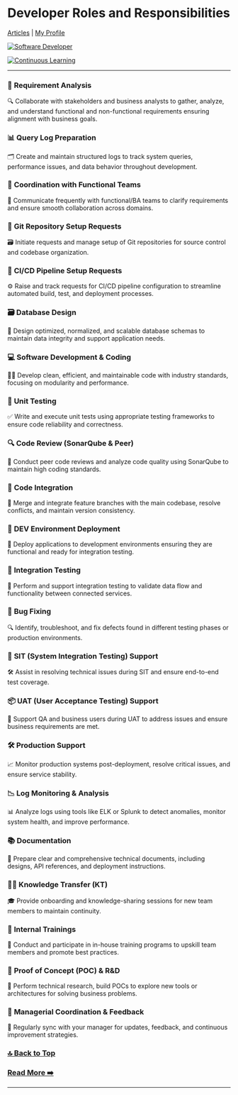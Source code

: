 # Developer Roles and Responsibilities

[Articles](https://nirmalakumarsahu.in/articles.html) | [My Profile](https://nirmalakumarsahu.in)

[![Software Developer](https://img.shields.io/badge/Software%20Developer-Fullstack-blue?logo=github)](https://en.wikipedia.org/wiki/Software_development)

[![Continuous Learning](https://img.shields.io/badge/Continuous%20Learning-Growth%20Mindset-ff69b4?logo=udemy)](https://en.wikipedia.org/wiki/Lifelong_learning)

---

### 📝 **Requirement Analysis**

🔍 Collaborate with stakeholders and business analysts to gather, analyze, and understand functional and non-functional requirements ensuring alignment with business goals.

### 📊 **Query Log Preparation**

🗂️ Create and maintain structured logs to track system queries, performance issues, and data behavior throughout development.

### 🤝 **Coordination with Functional Teams**

💬 Communicate frequently with functional/BA teams to clarify requirements and ensure smooth collaboration across domains.

### 🌿 **Git Repository Setup Requests**

🗃️ Initiate requests and manage setup of Git repositories for source control and codebase organization.

### 🔧 **CI/CD Pipeline Setup Requests**

⚙️ Raise and track requests for CI/CD pipeline configuration to streamline automated build, test, and deployment processes.

### 🗃️ **Database Design**

📐 Design optimized, normalized, and scalable database schemas to maintain data integrity and support application needs.

### 💻 **Software Development & Coding**

🧑‍💻 Develop clean, efficient, and maintainable code with industry standards, focusing on modularity and performance.

### 🧪 **Unit Testing**

✅ Write and execute unit tests using appropriate testing frameworks to ensure code reliability and correctness.

### 🔍 **Code Review (SonarQube & Peer)**

📝 Conduct peer code reviews and analyze code quality using SonarQube to maintain high coding standards.

### 🔄 **Code Integration**

🔀 Merge and integrate feature branches with the main codebase, resolve conflicts, and maintain version consistency.

### 🚀 **DEV Environment Deployment**

🧩 Deploy applications to development environments ensuring they are functional and ready for integration testing.

### 🔗 **Integration Testing**

🔧 Perform and support integration testing to validate data flow and functionality between connected services.

### 🐞 **Bug Fixing**

🔍 Identify, troubleshoot, and fix defects found in different testing phases or production environments.

### 🧪 **SIT (System Integration Testing) Support**

🛠️ Assist in resolving technical issues during SIT and ensure end-to-end test coverage.

### 📦 **UAT (User Acceptance Testing) Support**

🧾 Support QA and business users during UAT to address issues and ensure business requirements are met.

### 🛠️ **Production Support**

📈 Monitor production systems post-deployment, resolve critical issues, and ensure service stability.

### 📉 **Log Monitoring & Analysis**

📊 Analyze logs using tools like ELK or Splunk to detect anomalies, monitor system health, and improve performance.

### 📚 **Documentation**

📝 Prepare clear and comprehensive technical documents, including designs, API references, and deployment instructions.

### 👨‍🏫 **Knowledge Transfer (KT)**

🎓 Provide onboarding and knowledge-sharing sessions for new team members to maintain continuity.

### 🧠 **Internal Trainings**

📘 Conduct and participate in in-house training programs to upskill team members and promote best practices.

### 🔬 **Proof of Concept (POC) & R\&D**

🧪 Perform technical research, build POCs to explore new tools or architectures for solving business problems.

### 📣 **Managerial Coordination & Feedback**

📢 Regularly sync with your manager for updates, feedback, and continuous improvement strategies.

### [🔝 Back to Top](#index)

### [Read More ➡️](https://nirmalakumarsahu.in/articles.html)

---